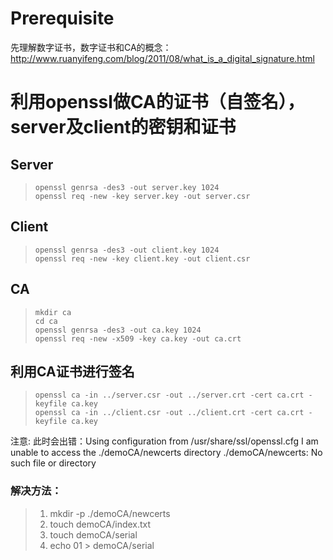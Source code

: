 # Prerequisite
先理解数字证书，数字证书和CA的概念：
http://www.ruanyifeng.com/blog/2011/08/what_is_a_digital_signature.html

# 利用openssl做CA的证书（自签名），server及client的密钥和证书
## Server
> ```
> openssl genrsa -des3 -out server.key 1024
> openssl req -new -key server.key -out server.csr
> ```

## Client
> ```
> openssl genrsa -des3 -out client.key 1024
> openssl req -new -key client.key -out client.csr
> ```

## CA
> ```
> mkdir ca
> cd ca
> openssl genrsa -des3 -out ca.key 1024
> openssl req -new -x509 -key ca.key -out ca.crt 
> ```

## 利用CA证书进行签名
> ```
> openssl ca -in ../server.csr -out ../server.crt -cert ca.crt -keyfile ca.key 
> openssl ca -in ../client.csr -out ../client.crt -cert ca.crt -keyfile ca.key 
> ```

注意: 此时会出错：Using configuration from /usr/share/ssl/openssl.cfg I am unable to access the ./demoCA/newcerts directory ./demoCA/newcerts: No such file or directory 
### 解决方法：
> 1. mkdir -p ./demoCA/newcerts 
> 2. touch demoCA/index.txt 
> 3. touch demoCA/serial 
> 4. echo 01 > demoCA/serial
